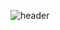 ![header](https://capsule-render.vercel.app/api?type=rounded&color=timeGradient&text=Welcome%20to%20강둥이's%20GitHub%20👋&animation=twinkling&fontSize=40&fontAlignY=50&fontAlign=50&height=180)
